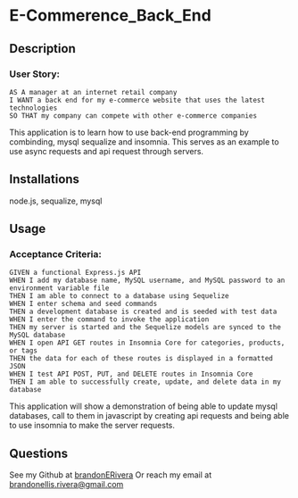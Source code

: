 # E-Commerence_Back_End

## Description

### User Story: 
```
AS A manager at an internet retail company
I WANT a back end for my e-commerce website that uses the latest technologies
SO THAT my company can compete with other e-commerce companies
```
This application is to learn how to use back-end programming by combinding, mysql sequalize and insomnia. This serves as an example to use async requests and api request through servers.
## Installations
node.js, sequalize, mysql

## Usage
### Acceptance Criteria:
```
GIVEN a functional Express.js API
WHEN I add my database name, MySQL username, and MySQL password to an environment variable file
THEN I am able to connect to a database using Sequelize
WHEN I enter schema and seed commands
THEN a development database is created and is seeded with test data
WHEN I enter the command to invoke the application
THEN my server is started and the Sequelize models are synced to the MySQL database
WHEN I open API GET routes in Insomnia Core for categories, products, or tags
THEN the data for each of these routes is displayed in a formatted JSON
WHEN I test API POST, PUT, and DELETE routes in Insomnia Core
THEN I am able to successfully create, update, and delete data in my database
```
This application will show a demonstration of being able to update mysql databases, call to them in javascript by creating api requests and being able to use insomnia to make the server requests. 
## Questions
  See my Github at [brandonERivera](https://github.com/brandonERivera)
  Or reach my email at brandonellis.rivera@gmail.com